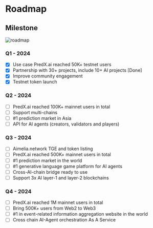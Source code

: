 # Roadmap

## Milestone

![roadmap](https://whitepaper.aimelia.network/~gitbook/image?url=https%3A%2F%2F516989656-files.gitbook.io%2F%7E%2Ffiles%2Fv0%2Fb%2Fgitbook-x-prod.appspot.com%2Fo%2Fspaces%252FCCzRRAwggtrnfKBiYaGq%252Fuploads%252FT1WUDQfpUeKRFEgDCpxV%252Fimage.png%3Falt%3Dmedia%26token%3D6c2d2a95-cbd1-4f64-8ab7-65a27292d684&width=768&dpr=4&quality=100&sign=9e3c4090e162c4f666dbcd1cead182f9fb2812a90ddda81d2970574a3f6febf9)

### Q1 - 2024

- [x] Use case PredX.ai reached 50K+ testnet users
- [x] Partnership with 30+ projects, include 10+ AI projects [Done]
- [x] Improve community engagement
- [x] Testnet token launch

### Q2 - 2024

- [ ] PredX.ai reached 100K+ mainnet users in total
- [ ] Support multi-chains
- [ ] #1 prediction market in Asia
- [ ] API for AI agents (creators, validators and players)

### Q3 - 2024

- [ ] Aimelia.network TGE and token listing
- [ ] PredX.ai reached 500K+ mainnet users in total
- [ ] #1 prediction market in the world
- [ ] #1 generative language game platform for AI agents
- [ ] Cross-AI-chain bridge ready to use
- [ ] Support 3x AI layer-1 and layer-2 blockchains

### Q4 - 2024

- [ ] PredX.ai reached 1M mainnet users in total
- [ ] Bring 500K+ users from Web2 to Web3
- [ ] #1 in event-related information aggregation website in the world
- [ ] Cross chain AI-Agent orchestration As A Service
